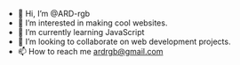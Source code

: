 - 👋 Hi, I’m @ARD-rgb
- 👀 I’m interested in making cool websites.
- 🌱 I’m currently learning JavaScript
- 💞️ I’m looking to collaborate on web development projects.
- 📫 How to reach me ardrgb@gmail.com

<!---
ARD-rgb/ARD-rgb is a ✨ special ✨ repository because its `README.md` (this file) appears on your GitHub profile.
You can click the Preview link to take a look at your changes.
--->
